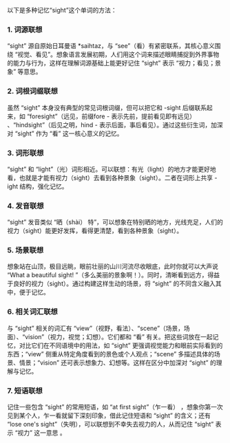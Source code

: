 以下是多种记忆“sight”这个单词的方法：

### 1. 词源联想
“sight” 源自原始日耳曼语 *saihtaz，与 “see”（看）有紧密联系，其核心意义围绕 “视觉、看见”。想象语言发展初期，人们用这个词来描述眼睛捕捉到外界事物的能力与行为，这样在理解词源基础上能更好记住 “sight” 表示 “视力；看见；景象” 等意思。

### 2. 词根词缀联想 
虽然 “sight” 本身没有典型的常见词根词缀，但可以把它和 -sight 后缀联系起来，如 “foresight”（远见，前缀fore - 表示先前，提前看见即有远见） 、“hindsight”（后见之明，hind - 表示后面，事后看见）。通过这些衍生词，加深对 “sight” 作为 “看” 这一核心意义的记忆。

### 3. 词形联想 
“sight” 和 “light”（光）词形相近。可以联想：有光（light）的地方才能更好地看，也就是才能有视力（sight）去看到各种景象（sight）。二者在词形上共享 -ight 结构，强化记忆。

### 4. 发音联想 
“sight” 发音类似 “晒（shài） 特”，可以想象在特别晒的地方，光线充足，人们的视力（sight）能更好发挥，看得更清楚，看到各种景象（sight）。 

### 5. 场景联想 
想象站在山顶，极目远眺，眼前壮丽的山川河流尽收眼底，此时你就可以大声说 “What a beautiful sight! ”（多么美丽的景象啊！）。同时，清晰看到远方，得益于良好的视力（sight）。通过构建这样生动的场景，将 “sight” 的不同含义融入其中，便于记忆。 

### 6. 相关词汇联想 
与 “sight” 相关的词汇有 “view”（视野，看法）、“scene”（场景，场面）、“vision”（视力，视觉；幻想）。它们都和 “看” 有关。把这些词放在一起记忆，对比它们在不同语境中的用法，如 “sight” 更强调视觉能力和眼前实际看到的东西；“view” 侧重从特定角度看到的景色或个人观点；“scene” 多描述具体的场景、情景；“vision” 还可表示想象力、幻想等。这样在区分中加深对 “sight” 的理解与记忆。 

### 7. 短语联想 
记住一些包含 “sight” 的常用短语，如 “at first sight”（乍一看） ，想象你第一次见到某个人，乍一看就留下深刻印象，借此记住短语和 “sight” 的含义；还有 “lose one's sight”（失明），可以联想到不幸失去视力的人，从而记住 “sight” 表示 “视力” 这一意思 。 